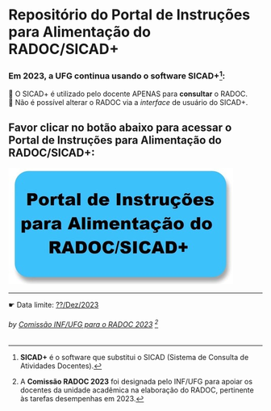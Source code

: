 # Repositório do Portal de Instruções para Alimentação do RADOC/SICAD+

### Em 2023, a UFG continua usando o software **SICAD+**[^1]:<br>

🔵 O SICAD+ é utilizado pelo docente APENAS para **consultar** o RADOC.<br>
🔵 Não é possível alterar o RADOC via a _interface_ de usuário do SICAD+.

## Favor clicar no botão abaixo para acessar o Portal de Instruções para Alimentação do RADOC/SICAD+:
[![](/media/readme-acesso-portal.jpg)](./doc/painel.md#painel-visao-geral/)

---

&#x261B; Data limite: <ins>??/Dez/2023</ins>

###### *by [Comissão INF/UFG para o RADOC 2023](./doc/x-index.md#comissão-radoc-2023)* [^2]
[^1]: **SICAD+** é o software que substitui o SICAD (Sistema de Consulta de Atividades Docentes).
[^2]: A **Comissão RADOC 2023** foi designada pelo INF/UFG para apoiar os docentes da unidade acadêmica na elaboração do RADOC, pertinente às tarefas desempenhas em 2023.
